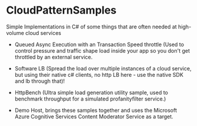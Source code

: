 # CloudPatternSamples

Simple Implementations in C# of some things that are often needed at high-volume cloud services

- Queued Async Execution with an Transaction Speed throttle (Used to control pressure and traffic shape load inside your app so you don't get throttled by an external service.
- Software LB (Spread the load over multiple instances of a cloud service, but using their native c# clients, no http LB here - use the native SDK and lb through that)! 

- HttpBench (Ultra simple load generation utility sample, used to benchmark throughput for a simulated profanityfilter service.)
- Demo Host, brings these samples together and uses the Microsoft Azure Cognitive Services Content Moderator Service as a target.
